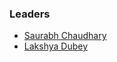 ### Leaders

* [Saurabh Chaudhary](mailto:saurabh.chaudhary@owasp/org)
* [Lakshya Dubey](mailto:lakshya.dubey@owasp/org)


